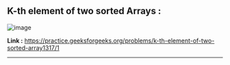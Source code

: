 ## K-th element of two sorted Arrays :

![image](https://user-images.githubusercontent.com/23376002/172414937-12682dca-fccb-4bbc-8817-6bc5ff00d997.png)


**Link :** https://practice.geeksforgeeks.org/problems/k-th-element-of-two-sorted-array1317/1


------------------------------------------------------------------------------------------------------------------------------------------------------


